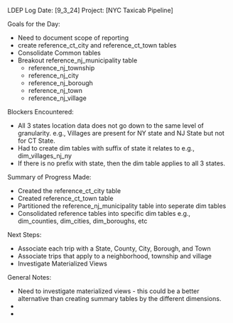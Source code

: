 LDEP Log
Date: [9_3_24]
Project: [NYC Taxicab Pipeline]

Goals for the Day:
- Need to document scope of reporting
- create reference_ct_city and reference_ct_town tables
- Consolidate Common tables
- Breakout reference_nj_municipality table
    - reference_nj_township
    - reference_nj_city
    - reference_nj_borough
    - reference_nj_town
    - reference_nj_village

Blockers Encountered:
- All 3 states location data does not go down to the same level of granularity. e.g., Villages are present for NY state and NJ State but not for CT State.
- Had to create dim tables with suffix of state it relates to e.g., dim_villages_nj_ny
- If there is no prefix with state, then the dim table applies to all 3 states.

Summary of Progress Made:
- Created the reference_ct_city table
- Created reference_ct_town table
- Partitioned the reference_nj_municipality table into seperate dim tables
- Consolidated reference tables into specific dim tables e.g., dim_counties, dim_cities, dim_boroughs, etc


Next Steps:
- Associate each trip with a State, County, City, Borough, and Town
- Associate trips that apply to a neighborhood, township and village
- Investigate Materialized Views

General Notes:
- Need to investigate materialized views - this could be a better alternative than creating summary tables by the different dimensions.
-
-